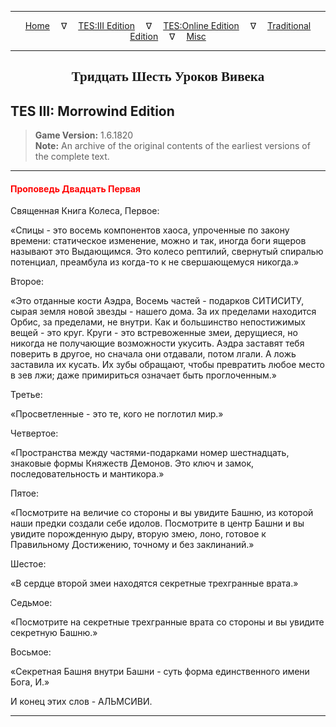 
---

<!-- Jekyll Page Links -->

<center>
<a href="../../../../index.html">Home</a>
&emsp;&nabla;&emsp;
<a href="../../../index-tes3.html">TES:III Edition</a>
&emsp;&nabla;&emsp;
<a href="../../../index-teso.html">TES:Online Edition</a>
&emsp;&nabla;&emsp;
<a href="../../../index-traditional.html">Traditional Edition</a>
&emsp;&nabla;&emsp;
<a href="../../../index-misc.html">Misc</a>
</center>

<!-- Markdown Body Below: -->

---

<center>
<h2><span style="font-family:Georgia">Тридцать Шесть Уроков Вивека</span></h2>
</center>

## TES III: Morrowind Edition

> __Game Version:__ 1.6.1820\
> __Note:__ An archive of the original contents of the earliest versions of the complete text.

---

#### <span style="color:red">Проповедь Двадцать Первая</span>

Священная Книга Колеса, Первое:

«Спицы - это восемь компонентов хаоса, упроченные по закону времени: статическое изменение, можно и так, иногда боги ящеров называют это Выдающимся. Это колесо рептилий, свернутый спиралью потенциал, преамбула из когда-то к не свершающемуся никогда.»

Второе:

«Это отданные кости Аэдра, Восемь частей - подарков СИТИСИТУ, сырая земля новой звезды - нашего дома. За их пределами находится Орбис, за пределами, не внутри. Как и большинство непостижимых вещей - это круг. Круги - это встревоженные змеи, дерущиеся, но никогда не получающие возможности укусить. Аэдра заставят тебя поверить в другое, но сначала они отдавали, потом лгали. А ложь заставила их кусать. Их зубы обращают, чтобы превратить любое место в зев лжи; даже примириться означает быть проглоченным.»

Третье:

«Просветленные - это те, кого не поглотил мир.»

Четвертое:

«Пространства между частями-подарками номер шестнадцать, знаковые формы Княжеств Демонов. Это ключ и замок, последовательность и мантикора.»

Пятое:

«Посмотрите на величие со стороны и вы увидите Башню, из которой наши предки создали себе идолов. Посмотрите в центр Башни и вы увидите порожденную дыру, вторую змею, лоно, готовое к Правильному Достижению, точному и без заклинаний.»

Шестое:

«В сердце второй змеи находятся секретные трехгранные врата.»

Седьмое:

«Посмотрите на секретные трехгранные врата со стороны и вы увидите секретную Башню.»

Восьмое:

«Секретная Башня внутри Башни - суть форма единственного имени Бога, И.»

И конец этих слов - АЛЬМСИВИ.

---
